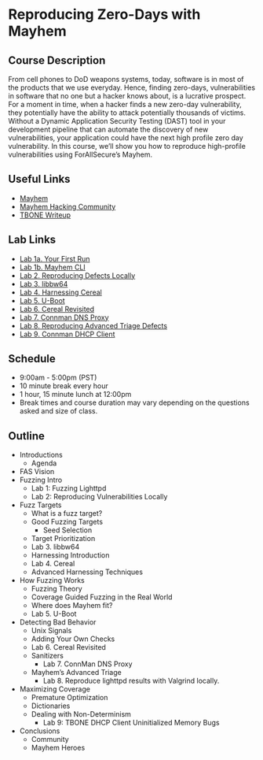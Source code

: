 # Reproducing Zero-Days with Mayhem

## Course Description

From cell phones to DoD weapons systems, today, software is in most of the products that we use everyday. Hence, finding zero-days, vulnerabilities in software that no one but a hacker knows about, is a lucrative prospect. For a moment in time, when a hacker finds a new zero-day vulnerability, they potentially have the ability to attack potentially thousands of victims. Without a Dynamic Application Security Testing (DAST) tool in your development pipeline that can automate the discovery of new vulnerabilities, your application could have the next high profile zero day vulnerability. In this course, we’ll show you how to reproduce high-profile vulnerabilities using ForAllSecure’s Mayhem.

## Useful Links

* [Mayhem](https://mayhem.forallsecure.com)
* [Mayhem Hacking Community](https://community.forallsecure.com/)
* [TBONE Writeup](https://kunnamon.io/tbone/tbone-v1.0-redacted.pdf)

## Lab Links

* [Lab 1a. Your First Run](lighttpd-example.md#lab-1a-your-first-run)
* [Lab 1b. Mayhem CLI](lighttpd-example.md#lab-1b-run-with-the-mayhem-cli)
* [Lab 2. Reproducing Defects Locally](lighttpd-reproduce.md#lab-2-reproducing-defects-locally)
* [Lab 3. libbw64](libbw64-lab.md)
* [Lab 4. Harnessing Cereal](cereal-lab.md#part-1-harnessing-cereal)
* [Lab 5. U-Boot](uboot-lab.md)
* [Lab 6. Cereal Revisited](cereal-lab.md#part-2-improving-our-fuzzer)
* [Lab 7. Connman DNS Proxy](connman-patch-lab.md)
* [Lab 8. Reproducing Advanced Triage Defects](lighttpd-valgrind.md)
* [Lab 9. Connman DHCP Client](connman-syscall-lab.md)

## Schedule

* 9:00am - 5:00pm (PST)
* 10 minute break every hour
* 1 hour, 15 minute lunch at 12:00pm
* Break times and course duration may vary depending on the questions asked and size of class.

## Outline

* Introductions
    * Agenda
* FAS Vision
* Fuzzing Intro
    * Lab 1: Fuzzing Lighttpd
    * Lab 2: Reproducing Vulnerabilities Locally
* Fuzz Targets
    * What is a fuzz target?
    * Good Fuzzing Targets
        * Seed Selection
    * Target Prioritization
    * Lab 3. libbw64
    * Harnessing Introduction
    * Lab 4. Cereal
    * Advanced Harnessing Techniques
* How Fuzzing Works
    * Fuzzing Theory
    * Coverage Guided Fuzzing in the Real World
    * Where does Mayhem fit?
    * Lab 5. U-Boot
* Detecting Bad Behavior
    * Unix Signals
    * Adding Your Own Checks
    * Lab 6. Cereal Revisited
    * Sanitizers
        * Lab 7. ConnMan DNS Proxy
    * Mayhem’s Advanced Triage
        * Lab 8. Reproduce lighttpd results with Valgrind locally.
* Maximizing Coverage
    * Premature Optimization
    * Dictionaries
    * Dealing with Non-Determinism
        * Lab 9: TBONE DHCP Client Uninitialized Memory Bugs
* Conclusions
    * Community
    * Mayhem Heroes

